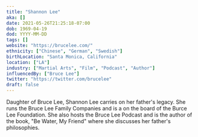 ```yaml
---
title: "Shannon Lee"
aka: []
date: 2021-05-26T21:25:18-07:00
dob: 1969-04-19
dod: YYYY-MM-DD
tags: []
website: "https://brucelee.com/"
ethnicity: ["Chinese", "German", "Swedish"]
birthLocation: "Santa Monica, California"
location: ["LA"]
industry: ["Martial Arts", "Film", "Podcast", "Author"]
influencedBy: ["Bruce Lee"]
twitter: "https://twitter.com/brucelee"
draft: false
---
```


Daughter of Bruce Lee, Shannon Lee carries on her father's legacy. She runs the Bruce Lee Family Companies and is a on the board of the Burce Lee Foundation. She also hosts the Bruce Lee Podcast and is the author of the book, "Be Water, My Friend" where she discusses her father's philosophies.